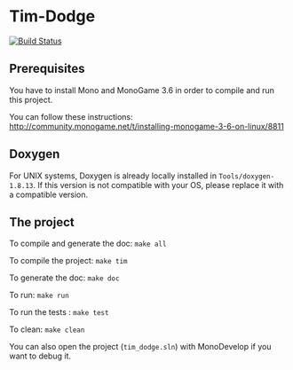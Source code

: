 # Tim-Dodge

[![Build Status](https://travis-ci.org/E-Sh4rk/tim-dodge.svg?branch=master)](https://travis-ci.org/E-Sh4rk/tim-dodge)

## Prerequisites

You have to install Mono and MonoGame 3.6 in order to compile and run this project.

You can follow these instructions:
http://community.monogame.net/t/installing-monogame-3-6-on-linux/8811

## Doxygen

For UNIX systems, Doxygen is already locally installed in `Tools/doxygen-1.8.13`.
If this version is not compatible with your OS, please replace it with a compatible version.

## The project

To compile and generate the doc: `make all`

To compile the project: `make tim`

To generate the doc: `make doc`

To run: `make run`

To run the tests : `make test`

To clean: `make clean`

You can also open the project (`tim_dodge.sln`) with MonoDevelop if you want to debug it.
